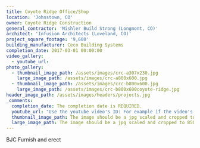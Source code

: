```yaml
---
title: Coyote Ridge Office/Shop
location: 'Johnstown, CO'
owner: Coyote Ridge Construction
general_contractor: 'Mishler Build Strong (Longmont, CO)'
architect: 'Infusion Architects (Loveland, CO)'
project_square_footage: '9,600'
building_manufacturer: Ceco Building Systems
completion_date: 2017-03-01 00:00:00
video_gallery:
  - youtube_url:
photo_gallery:
  - thumbnail_image_path: /assets/images/crc-a307x230.jpg
    large_image_path: /assets/images/crc-a800x600.jpg
  - thumbnail_image_path: /assets/images/crc-b800x600.jpg
    large_image_path: /assets/images/crc-b800x600coyote-ridge.jpg
header_image_path: /assets/images/headers/projects.jpg
_comments:
  completion_date: The completion date is REQUIRED.
  youtube_url: "Use the youtube video's ID: For example if the video's URL is https://www.youtube.com/watch?v=p1H0gAVpsD4 the ID is 'p1H0gAVpsD4'."
  thumbnail_image_path: The image should be a jpg scaled and cropped to 320px wide by 230px tall.
  large_image_path: The image should be a jpg scaled and cropped to 850px wide by 600px tall.
---
```



BJC Furnish and erect